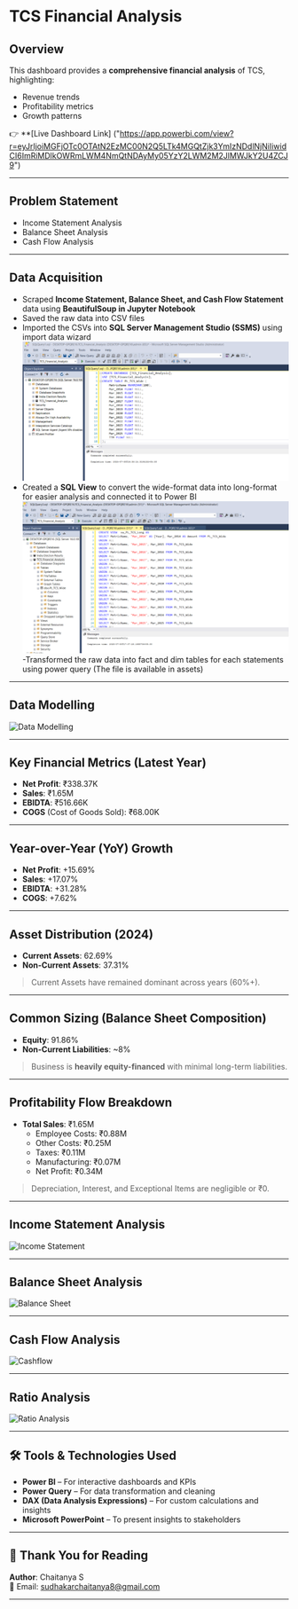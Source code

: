 #  TCS Financial Analysis

##  Overview

This dashboard provides a **comprehensive financial analysis** of TCS, highlighting:

- Revenue trends  
- Profitability metrics  
- Growth patterns  



👉 **[Live Dashboard Link]
("https://app.powerbi.com/view?r=eyJrIjoiMGFjOTc0OTAtN2EzMC00N2Q5LTk4MGQtZjk3YmIzNDdlNjNiIiwidCI6ImRiMDlkOWRmLWM4NmQtNDAyMy05YzY2LWM2M2JlMWJkY2U4ZCJ9")

---

##  Problem Statement

-  Income Statement Analysis  
-  Balance Sheet Analysis  
-  Cash Flow Analysis

---

##  Data Acquisition 

- Scraped **Income Statement, Balance Sheet, and Cash Flow Statement** data using **BeautifulSoup in Jupyter Notebook**  
- Saved the raw data into CSV files  
- Imported the CSVs into **SQL Server Management Studio (SSMS)** using import data wizard 
  ![SQL Table Creation](Assets/create_table_script.png)
- Created a **SQL View** to convert the wide-format data into long-format for easier analysis and connected it to  Power BI  
  ![SQL View Script](Assets/create_view_script.png)
-Transformed the raw data into fact and dim tables for each statements using power query (The file is available in assets)

---

##  Data Modelling

![Data Modelling](https://github.com/user-attachments/assets/2506ed28-25e7-4baa-a6a3-958e037be625)

---

##  Key Financial Metrics (Latest Year)

- **Net Profit**: ₹338.37K  
- **Sales**: ₹1.65M  
- **EBIDTA**: ₹516.66K  
- **COGS** (Cost of Goods Sold): ₹68.00K

---

##  Year-over-Year (YoY) Growth

- **Net Profit**: +15.69%  
- **Sales**: +17.07%  
- **EBIDTA**: +31.28%  
- **COGS**: +7.62%

---

##  Asset Distribution (2024)

- **Current Assets**: 62.69%  
- **Non-Current Assets**: 37.31%  
> Current Assets have remained dominant across years (60%+).

---

##  Common Sizing (Balance Sheet Composition)

- **Equity**: 91.86%  
- **Non-Current Liabilities**: ~8%  
> Business is **heavily equity-financed** with minimal long-term liabilities.

---

##  Profitability Flow Breakdown

- **Total Sales**: ₹1.65M  
  -  Employee Costs: ₹0.88M  
  -  Other Costs: ₹0.25M  
  -  Taxes: ₹0.11M  
  -  Manufacturing: ₹0.07M  
  -  Net Profit: ₹0.34M

> Depreciation, Interest, and Exceptional Items are negligible or ₹0.

---

##  Income Statement Analysis

![Income Statement](https://github.com/user-attachments/assets/9ba88839-90b0-442e-b5ab-3693ba3b651c)

---

##  Balance Sheet Analysis

![Balance Sheet](https://github.com/user-attachments/assets/e6abacff-dcff-4721-bb22-59d511652012)

---

##  Cash Flow Analysis

![Cashflow](https://github.com/user-attachments/assets/b8777aee-e912-4efa-8cfd-5ec715f7efae)

---

##  Ratio Analysis

![Ratio Analysis](https://github.com/user-attachments/assets/4403afad-41e4-42ab-a19d-c3c31fdda9ae)

---

## 🛠 Tools & Technologies Used

- **Power BI** – For interactive dashboards and KPIs  
- **Power Query** – For data transformation and cleaning  
- **DAX (Data Analysis Expressions)** – For custom calculations and insights  
- **Microsoft PowerPoint** – To present insights to stakeholders  

---

## 🙏 Thank You for Reading

**Author**: Chaitanya S  
📧 Email: [sudhakarchaitanya8@gmail.com](mailto:sudhakarchaitanya8@gmail.com)

---
